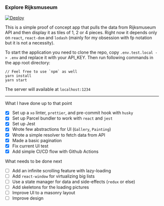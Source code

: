 ### Explore Rijksmuseum

[![Deploy](https://github.com/suprahfly/rijks/actions/workflows/gh-pages.yml/badge.svg?branch=main)](https://github.com/suprahfly/rijks/actions/workflows/gh-pages.yml)

This is a simple proof of concept app that pulls the data from Rijksmuseum API and then display it as tiles of 1, 2 or 4 pieces.
Right now it depends only on `react`, `react-dom` and `lodash` (mainly for my obsession with fp notation but it is not a necessity).

To start the application you need to clone the repo, copy `.env.test.local -> .env` and replace it with your API_KEY.
Then run following commands in the app root directory:
```
// Feel free to use `npm` as well
yarn install
yarn start
```

The server will available at `localhost:1234`

---

What I have done up to that point
- [x] Set up a `xo` linter, `prettier`, and pre-commit hook with `husky`
- [x] Set up Parcel bundler to work with `react` and `jest`
- [x] Set up Jest
- [x] Wrote few abstractions for UI (`Gallery`, `Painting`)
- [x] Wrote a simple resolver to fetch data from API
- [x] Made a basic pagination
- [x] Fix current UI test
- [x] Add simple CI/CD flow with Github Actions

What needs to be done next
- [ ] Add an infinite scrolling feature with lazy-loading
- [ ] Add `react-window` for virtualizing big lists
- [ ] Use a state manager for data and side-effects (`redux` or else)
- [ ] Add skeletons for the loading pictures
- [ ] Improve UI to a masonry layout
- [ ] Improve design 
